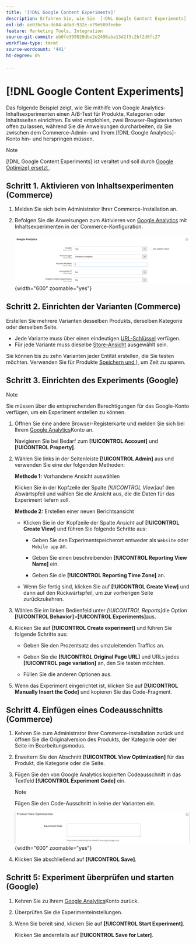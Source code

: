 ```yaml
---
title: '[!DNL Google Content Experiments]'
description: Erfahren Sie, wie Sie  [!DNL Google Content Experiments]  A/B-Test von Commerce-Produkten, -Kategorien oder -Inhaltsseiten einrichten können.
exl-id: ae03bc5a-de84-4dad-932e-e79e509feebe
feature: Marketing Tools, Integration
source-git-commit: eb0fe395020dbe2e2496aba13d2f5c2bf2d0fc27
workflow-type: tm+mt
source-wordcount: '441'
ht-degree: 0%

---
```


# [!DNL Google Content Experiments]

Das folgende Beispiel zeigt, wie Sie mithilfe von Google Analytics-Inhaltsexperimenten einen A/B-Test für Produkte, Kategorien oder Inhaltsseiten einrichten. Es wird empfohlen, zwei Browser-Registerkarten offen zu lassen, während Sie die Anweisungen durcharbeiten, da Sie zwischen dem Commerce-Admin- und Ihrem [!DNL Google Analytics]-Konto hin- und herspringen müssen.

>[!NOTE]
>
>[!DNL Google Content Experiments] ist veraltet und soll durch [Google Optimize&rbrace; ersetzt ](https://support.google.com/optimize/answer/7084762?hl=en).

## Schritt 1. Aktivieren von Inhaltsexperimenten (Commerce)

1. Melden Sie sich beim Administrator Ihrer Commerce-Installation an.

1. Befolgen Sie die Anweisungen zum Aktivieren von [Google Analytics](google-analytics.md) mit Inhaltsexperimenten in der Commerce-Konfiguration.

   ![Verkaufskonfiguration - Google-API - Google Analytics](../configuration-reference/sales/assets/google-api-analytics-ee.png){width="600" zoomable="yes"}

## Schritt 2. Einrichten der Varianten (Commerce)

Erstellen Sie mehrere Varianten desselben Produkts, derselben Kategorie oder derselben Seite.

- Jede Variante muss über einen eindeutigen [URL-Schlüssel](../catalog/catalog-urls.md) verfügen.
- Für jede Variante muss dieselbe [Store-Ansicht](../getting-started/websites-stores-views.md#scope-settings) ausgewählt sein.

Sie können bis zu zehn Varianten jeder Entität erstellen, die Sie testen möchten. Verwenden Sie für Produkte [Speichern und ](../catalog/product-workspace.md)), um Zeit zu sparen.

## Schritt 3. Einrichten des Experiments (Google)

>[!NOTE]
>
>Sie müssen über die entsprechenden Berechtigungen für das Google-Konto verfügen, um ein Experiment erstellen zu können.

1. Öffnen Sie eine andere Browser-Registerkarte und melden Sie sich bei Ihrem [Google Analytics][2]Konto an.

   Navigieren Sie bei Bedarf zum **[!UICONTROL Account]** und **[!UICONTROL Property]**.

1. Wählen Sie links in der Seitenleiste **[!UICONTROL Admin]** aus und verwenden Sie eine der folgenden Methoden:

   **Methode 1:** Vorhandene Ansicht auswählen

   Klicken Sie in der Kopfzeile der Spalte _[!UICONTROL View]_&#x200B;auf den Abwärtspfeil und wählen Sie die Ansicht aus, die die Daten für das Experiment liefern soll.

   **Methode 2:** Erstellen einer neuen Berichtsansicht

   - Klicken Sie in der Kopfzeile der Spalte _Ansicht_ auf **[!UICONTROL Create View]** und führen Sie folgende Schritte aus:

      - Geben Sie den Experimentspeicherort entweder als `Website` oder `Mobile app` an.

      - Geben Sie einen beschreibenden **[!UICONTROL Reporting View Name]** ein.

      - Geben Sie die **[!UICONTROL Reporting Time Zone]** an.

   - Wenn Sie fertig sind, klicken Sie auf **[!UICONTROL Create View]** und dann auf den Rückwärtspfeil, um zur vorherigen Seite zurückzukehren.

1. Wählen Sie im linken Bedienfeld unter _[!UICONTROL Reports]_&#x200B;die Option **[!UICONTROL Behavior]**>**[!UICONTROL Experiments]**&#x200B;aus.

1. Klicken Sie auf **[!UICONTROL Create experiment]** und führen Sie folgende Schritte aus:

   - Geben Sie den Prozentsatz des umzuleitenden Traffics an.

   - Geben Sie die **[!UICONTROL Original Page URL]** und URLs jedes **[!UICONTROL page variation]** an, den Sie testen möchten.

   - Füllen Sie die anderen Optionen aus.

1. Wenn das Experiment eingerichtet ist, klicken Sie auf **[!UICONTROL Manually Insert the Code]** und kopieren Sie das Code-Fragment.

## Schritt 4. Einfügen eines Codeausschnitts (Commerce)

1. Kehren Sie zum Administrator Ihrer Commerce-Installation zurück und öffnen Sie die Originalversion des Produkts, der Kategorie oder der Seite im Bearbeitungsmodus.

1. Erweitern Sie den Abschnitt **[!UICONTROL View Optimization]** für das Produkt, die Kategorie oder die Seite.

1. Fügen Sie den von Google Analytics kopierten Codeausschnitt in das Textfeld **[!UICONTROL Experiment Code]** ein.

   >[!NOTE]
   >
   >Fügen Sie den Code-Ausschnitt in keine der Varianten ein.

   ![Optimierung der Produktansicht](../catalog/assets/product-view-optimization.png){width="600" zoomable="yes"}

1. Klicken Sie abschließend auf **[!UICONTROL Save]**.

## Schritt 5: Experiment überprüfen und starten (Google)

1. Kehren Sie zu Ihrem [Google Analytics][2]Konto zurück.

1. Überprüfen Sie die Experimenteinstellungen.

1. Wenn Sie bereit sind, klicken Sie auf **[!UICONTROL Start Experiment]**.

   Klicken Sie andernfalls auf **[!UICONTROL Save for Later]**.


[2]: https://analytics.google.com/
